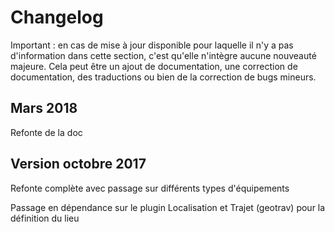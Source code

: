 # Changelog

Important : en cas de mise à jour disponible pour laquelle il n'y a pas d'information dans cette section, c'est qu'elle n'intègre aucune nouveauté majeure. Cela peut être un ajout de documentation, une correction de documentation, des traductions ou bien de la correction de bugs mineurs.

## Mars 2018

Refonte de la doc

## Version octobre 2017

Refonte complète avec passage sur différents types d'équipements

Passage en dépendance sur le plugin Localisation et Trajet (geotrav) pour la définition du lieu
